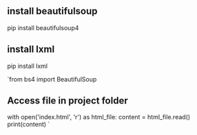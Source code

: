 ## install beautifulsoup
pip install beautifulsoup4

## install lxml
pip install lxml

`from bs4 import BeautifulSoup

## Access file in project folder
with open('index.html', 'r') as html_file:
    content = html_file.read()
    print(content)
`
